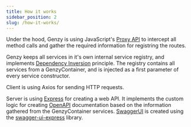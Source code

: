 ```yaml
---
title: How it works
sidebar_position: 2
slug: /how-it-works/
---
```


Under the hood, Genzy is using JavaScript's [Proxy API](https://developer.mozilla.org/en-US/docs/Web/JavaScript/Reference/Global_Objects/Proxy) to intercept all method calls and gather the required information for registring the routes.

Genzy keeps all services in it's own internal service registry, and implements [Dependency Inversion](https://en.wikipedia.org/wiki/Dependency_inversion_principle) principle. The registry contains all services from a GenzyContainer, and is injected as a first parameter of every service constructor.

Client is using Axios for sending HTTP requests.

Server is using [Express](https://expressjs.com/) for creating a web API. It implements the custom logic for creating [OpenAPI](https://www.openapis.org/) documentation based on the information gathered from the GenzyContainer services. [SwaggerUI](https://swagger.io/) is created using the [swagger-ui-express](https://www.npmjs.com/package/swagger-ui-express) library.